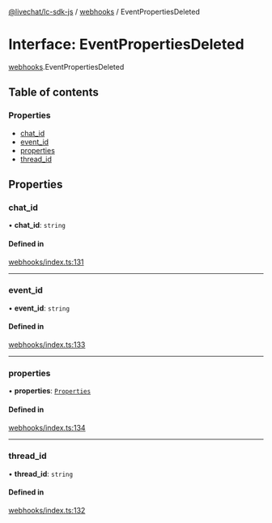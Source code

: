 [@livechat/lc-sdk-js](../README.md) / [webhooks](../modules/webhooks.md) / EventPropertiesDeleted

# Interface: EventPropertiesDeleted

[webhooks](../modules/webhooks.md).EventPropertiesDeleted

## Table of contents

### Properties

- [chat\_id](webhooks.EventPropertiesDeleted.md#chat_id)
- [event\_id](webhooks.EventPropertiesDeleted.md#event_id)
- [properties](webhooks.EventPropertiesDeleted.md#properties)
- [thread\_id](webhooks.EventPropertiesDeleted.md#thread_id)

## Properties

### chat\_id

• **chat\_id**: `string`

#### Defined in

[webhooks/index.ts:131](https://github.com/livechat/lc-sdk-js/blob/10347df/src/webhooks/index.ts#L131)

___

### event\_id

• **event\_id**: `string`

#### Defined in

[webhooks/index.ts:133](https://github.com/livechat/lc-sdk-js/blob/10347df/src/webhooks/index.ts#L133)

___

### properties

• **properties**: [`Properties`](webhooks_structures_structures.Properties.md)

#### Defined in

[webhooks/index.ts:134](https://github.com/livechat/lc-sdk-js/blob/10347df/src/webhooks/index.ts#L134)

___

### thread\_id

• **thread\_id**: `string`

#### Defined in

[webhooks/index.ts:132](https://github.com/livechat/lc-sdk-js/blob/10347df/src/webhooks/index.ts#L132)
